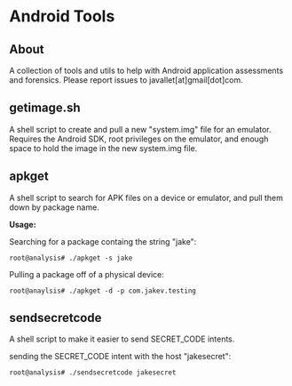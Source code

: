 Android Tools
=============

About
-----
A collection of tools and utils to help with Android application assessments and forensics.  Please report issues to javallet[at]gmail[dot]com.

getimage.sh
-----------
A shell script to create and pull a new "system.img" file for an emulator.  Requires the Android SDK, root privileges on the emulator, and enough space to hold the image in the new system.img file. 

apkget
------
A shell script to search for APK files on a device or emulator, and pull them down by package name.

**Usage:**

Searching for a package containg the string "jake":

	root@analysis# ./apkget -s jake
	
Pulling a package off of a physical device:

	root@anaylsis# ./apkget -d -p com.jakev.testing

sendsecretcode
--------------
A shell script to make it easier to send SECRET_CODE intents.

sending the SECRET_CODE intent with the host "jakesecret":

	root@analysis# ./sendsecretcode jakesecret
